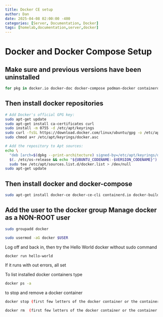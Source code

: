 ```yaml
---
title: Docker CE setup
author: Dan
date: 2025-04-08 02:00:00 -400
categories: [Server, Documentation, Docker]
tags: [homelab,documentation,server,docker]
---
```


# Docker and Docker Compose Setup 




## Make sure and previous versions have been uninstalled 

```bash
for pkg in docker.io docker-doc docker-compose podman-docker containerd runc; do sudo apt-get remove $pkg; done 
```
 

## Then install docker repositories 

```bash
# Add Docker's official GPG key:
sudo apt-get update
sudo apt-get install ca-certificates curl
sudo install -m 0755 -d /etc/apt/keyrings
sudo curl -fsSL https://download.docker.com/linux/ubuntu/gpg -o /etc/apt/keyrings/docker.asc
sudo chmod a+r /etc/apt/keyrings/docker.asc

# Add the repository to Apt sources:
echo \
  "deb [arch=$(dpkg --print-architecture) signed-by=/etc/apt/keyrings/docker.asc] https://download.docker.com/linux/ubuntu \
  $(. /etc/os-release && echo "${UBUNTU_CODENAME:-$VERSION_CODENAME}") stable" | \
  sudo tee /etc/apt/sources.list.d/docker.list > /dev/null
sudo apt-get update
```

## Then install docker and docker-compose 

```bash
sudo apt-get install docker-ce docker-ce-cli containerd.io docker-buildx-plugin docker-compose-plugin 
```
 

## Add the user to the docker group Manage docker as a NON-ROOT user 
 
```bash
sudo groupadd docker 

sudo usermod -aG docker $USER 
```
 

Log off and back in, then try the Hello World docker without sudo command 

```bash
docker run hello-world 
``` 

 

If it runs with out errors, all set 

To list installed docker containers type 

```bash
docker ps -a 
``` 

 

to stop and remove a docker container  

```bash
docker stop (first few letters of the docker container or the container name) 

docker rm  (first few letters of the docker container or the container name) 
```
 